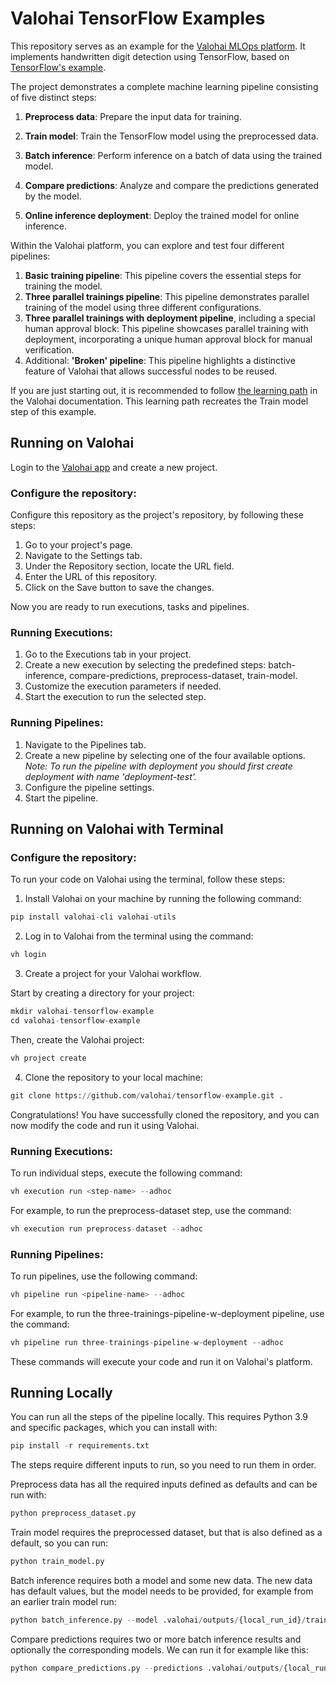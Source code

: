 # Valohai TensorFlow Examples

This repository serves as an example for the [Valohai MLOps platform][vh]. It implements handwritten digit detection
using
TensorFlow, based on [TensorFlow's example][ex].

The project demonstrates a complete machine learning pipeline consisting of five distinct steps:

1. **Preprocess data**: Prepare the input data for training.

2. **Train model**: Train the TensorFlow model using the preprocessed data.

3. **Batch inference**: Perform inference on a batch of data using the trained model.

4. **Compare predictions**: Analyze and compare the predictions generated by the model.

5. **Online inference deployment**: Deploy the trained model for online inference.

Within the Valohai platform, you can explore and test four different pipelines:

1. **Basic training pipeline**: This pipeline covers the essential steps for training the model.
2. **Three parallel trainings pipeline**: This pipeline demonstrates parallel training of the model using three
   different configurations.
3. **Three parallel trainings with deployment pipeline**, including a special human approval block: This pipeline
   showcases parallel training with deployment, incorporating a unique human approval block for manual verification.
4. Additional: **'Broken' pipeline**: This pipeline highlights a distinctive feature of Valohai that allows successful
   nodes to be reused.

If you are just starting out, it is recommended to follow [the learning path][lp] in the Valohai documentation. This
learning path recreates the Train model step of this example.

[ex]: https://www.tensorflow.org/tutorials/quickstart/beginner

[vh]: https://valohai.com/

[lp]: https://docs.valohai.com/tutorials/learning-paths/fundamentals/valohai-utils/

## Running on Valohai

Login to the [Valohai app][app] and create a new project.

### Configure the repository:

Configure this repository as the project's repository, by following these steps:

1. Go to your project's page.
2. Navigate to the Settings tab.
3. Under the Repository section, locate the URL field.
4. Enter the URL of this repository.
5. Click on the Save button to save the changes.

Now you are ready to run executions, tasks and pipelines.

### **Running Executions:**

1. Go to the Executions tab in your project.
2. Create a new execution by selecting the predefined steps: batch-inference, compare-predictions, preprocess-dataset,
   train-model.
3. Customize the execution parameters if needed.
4. Start the execution to run the selected step.

### Running Pipelines:

1. Navigate to the Pipelines tab.
2. Create a new pipeline by selecting one of the four available options.  _Note: To run the pipeline with deployment you
   should first create deployment with name 'deployment-test'._
3. Configure the pipeline settings.
4. Start the pipeline.

[app]: https://app.valohai.com

## Running on Valohai with Terminal

### Configure the repository:

To run your code on Valohai using the terminal, follow these steps:

1. Install Valohai on your machine by running the following command:
```python
pip install valohai-cli valohai-utils
```

2. Log in to Valohai from the terminal using the command:
```python
vh login
```

3. Create a project for your Valohai workflow. 

Start by creating a directory for your project:
```python
mkdir valohai-tensorflow-example
cd valohai-tensorflow-example
```

Then, create the Valohai project:
```python
vh project create
```

4. Clone the repository to your local machine:
```python
git clone https://github.com/valohai/tensorflow-example.git .
```

Congratulations! You have successfully cloned the repository, and you can now modify the code and run it using Valohai.

### Running Executions:

To run individual steps, execute the following command:
```python
vh execution run <step-name> --adhoc
```

For example, to run the preprocess-dataset step, use the command:
```python
vh execution run preprocess-dataset --adhoc
```

### Running Pipelines:

To run pipelines, use the following command:
```python
vh pipeline run <pipeline-name> --adhoc
```

For example, to run the three-trainings-pipeline-w-deployment pipeline, use the command:
```python
vh pipeline run three-trainings-pipeline-w-deployment --adhoc
```

These commands will execute your code and run it on Valohai's platform.
## Running Locally

You can run all the steps of the pipeline locally. This requires Python 3.9 and specific packages, which you can install with:

```python
pip install -r requirements.txt
```

The steps require different inputs to run, so you need to run them in order.

Preprocess data has all the required inputs defined as defaults and can be run with:
```python
python preprocess_dataset.py
```

Train model requires the preprocessed dataset, but that is also defined as a default, so you can run:
```python
python train_model.py
```

Batch inference requires both a model and some new data. The new data has default values, but the model needs to be provided, for example from an earlier train model run:
```python
python batch_inference.py --model .valohai/outputs/{local_run_id}/train-model/model-{suffix}.h5
```

Compare predictions requires two or more batch inference results and optionally the corresponding models. We can run it for example like this:
```python
python compare_predictions.py --predictions .valohai/outputs/{local_run_id}/batch-inference/predictions-{suffix}.json .valohai/outputs/{local_run_id}/batch-inference/predictions-{suffix}.json
```


